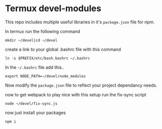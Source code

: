 # Termux devel-modules

This repo includes multiple useful 
libraries in it's `package.json` file for 
npm.

In termux run the following command

`mkdir ~/devel|cd ~/devel`

create a link to your global .bashrc file 
with this command

`ln -s $PREFIX/etc/bash.bashrc ~/.bashrc`

In the `~/.bashrc` file add this..

`export NODE_PATH=~/devel/node_modules`

Now modify the `package.json` file to reflect your 
project dependancy needs.

now to get webpack to play nice with this 
setup run the fix-sync script

`node ~/devel/fix-sync.js`

now just install your packages

`npm i`
